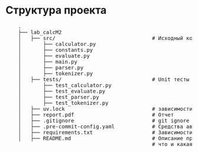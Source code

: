 


# Структура проекта

 <pre>
    .
    ├── lab_calcM2
    │   ├── src/                               # Исходный код
    │       ├── calculator.py
    │       ├── constants.py
    │       ├── evaluate.py
    │       ├── main.py
    │       ├── parser.py
    │       ├── tokenizer.py
    │   ├── tests/                             # Unit тесты
    │       ├── test_calculator.py
    │       ├── test_evaluate.py
    │       ├── test_parser.py
    │       ├── test_tokenizer.py
    │   ├── uv.lock                            # зависимости проекта
    │   ├── report.pdf                         # Отчет
    │   ├── .gitignore                         # git ignore файл
    │   ├── .pre-commit-config.yaml            # Средства автоматизации проверки кодстайла
    │   ├── requirements.txt                   # Зависимости
    │   ├── README.md                          # Описание проекта, с описанием файлов и с титульником о том,
                                               # что и какая задача
</pre>